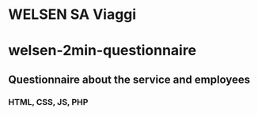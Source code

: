 # WELSEN SA Viaggi
# welsen-2min-questionnaire
## Questionnaire about the service and employees
### HTML, CSS, JS, PHP